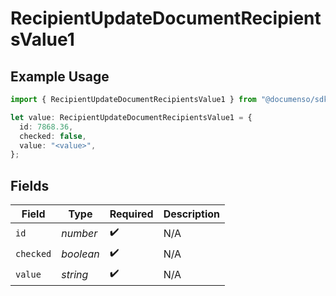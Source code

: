 # RecipientUpdateDocumentRecipientsValue1

## Example Usage

```typescript
import { RecipientUpdateDocumentRecipientsValue1 } from "@documenso/sdk-typescript/models/operations";

let value: RecipientUpdateDocumentRecipientsValue1 = {
  id: 7868.36,
  checked: false,
  value: "<value>",
};
```

## Fields

| Field              | Type               | Required           | Description        |
| ------------------ | ------------------ | ------------------ | ------------------ |
| `id`               | *number*           | :heavy_check_mark: | N/A                |
| `checked`          | *boolean*          | :heavy_check_mark: | N/A                |
| `value`            | *string*           | :heavy_check_mark: | N/A                |